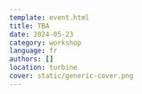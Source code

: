 ```yaml
---
template: event.html
title: TBA
date: 2024-05-23
category: workshop
language: fr
authors: []
location: turbine
cover: static/generic-cover.png
---
```

